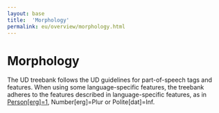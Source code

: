 ```yaml
---
layout: base
title:  'Morphology'
permalink: eu/overview/morphology.html
---
```


# Morphology

The UD treebank follows the UD guidelines for part-of-speech tags and features. When using some language-specific features, the treebank adheres to the features described in language-specific features, as in <a href="http://universaldependencies.github.io/docs/u/ext-feat/ErgDatGender.html">Person[erg]=1</a>, Number[erg]=Plur or Polite[dat]=Inf.

